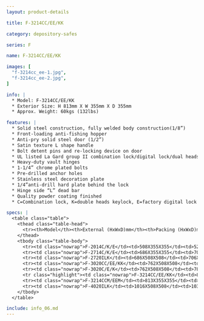 ```yaml
---
layout: product-details

title: F-3214CC/EE/KK

category: depository-safes

series: F

name: F-3214CC/EE/KK

images: [
  "f-3214cc_ee-1.jpg",
  "f-3214cc_ee-2.jpg",
]

info: |
  * Model: F-3214CC/EE/KK
  * Exterior Size: H 813mm X W 355mm X D 355mm
  * Approx. Weight: 60kgs (132lbs)

features: |
  * Solid steel construction, fully welded body construction(1/8”)
  * Front-loading anti-fishing hopper
  * Anti-pry solid steel door (1/2”)
  * Satin texture L shape handle
  * Bolt detent pins and re-locking device on door
  * UL listed La Gard group II combination lock/digital lock/dual heads key lock
  * Heavy-duty vault hinges
  * 1-1/4” chrome plated bolts
  * Pre-drilled anchor holes
  * Stainless steel decoration plate
  * 1/4”anti-drill hard plate behind the lock
  * Hinge side “L” dead bar
  * Quality powder coating finished
  * C=Combination lock, K=double heads keylock, E=factory digital lock

specs: |
  <table class="table">
    <thead class="table-head">
      <tr><th>Model</th><th>External (HxWxD)mm</th><th>Packing (HxWxD)mm</th><th>Weight (kg)</th><th>Door (mm)</th><th>Body (mm)</th><th>20’FCL (pcs)</th></tr>
    </thead>
    <tbody class="table-body">
      <tr><td class="nowrap">F-2014C/K/E</td><td>508X355X355</td><td>528X375X405</td><td>42</td><td>12</td><td>3</td><td>380</td></tr>
      <tr><td class="nowrap">F-2714C/K/E</td><td>686X355X355</td><td>706X375X405</td><td>55</td><td>12</td><td>3</td><td>270</td></tr>
      <tr><td class="nowrap">F-2720ILK</td><td>686X508X508</td><td>706X528X558</td><td>87</td><td>12</td><td>3</td><td>145</td></tr>
      <tr><td class="nowrap">F-3020CC/EE/KK</td><td>762X508X508</td><td>782X528X558</td><td>87</td><td>12</td><td>3</td><td>140</td></tr>
      <tr><td class="nowrap">F-3020C/E/K</td><td>762X508X508</td><td>782X508X558</td><td>84</td><td>12</td><td>3</td><td>140</td></tr>
      <tr class="highlight"><td class="nowrap">F-3214CC/EE/KK</td><td>813X355X355</td><td>833X375X405</td><td>60</td><td>12</td><td>3</td><td>230</td></tr>
      <tr><td class="nowrap">F-3214CCM/EEM</td><td>813X355X355</td><td>833X375X405</td><td>60</td><td>12</td><td>3</td><td>230</td></tr>
      <tr><td class="nowrap">F-4020ILK</td><td>1016X508X508</td><td>1036X528X558</td><td>119</td><td>12</td><td>3</td><td>98</td></tr>
    </tbody>
  </table>

include: info_06.md
---
```

